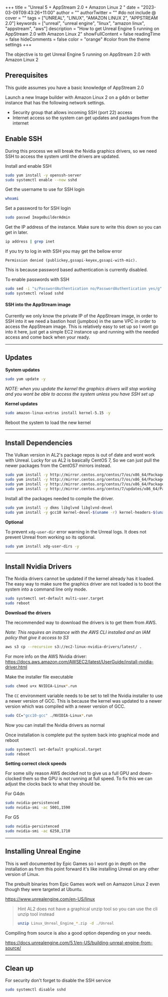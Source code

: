 +++
title = "Unreal 5 + AppStream 2.0 + Amazon Linux 2 "
date = "2023-03-09T09:43:26+11:00"
author = ""
authorTwitter = "" #do not include @
cover = ""
tags = ["UNREAL", "LINUX", "AMAZON LINUX 2", "APPSTREAM 2.0"]
keywords = ["unreal", "unreal engine", "linux", "amazon linux", "appstream", "aws"]
description = "How to get Unreal Engine 5 running on AppStream 2.0 with Amazon Linux 2"
showFullContent = false
readingTime = false
hideComments = false
color = "orange" #color from the theme settings
+++

The objective is to get Unreal Engine 5 running on AppStream 2.0 with Amazon Linux 2

## Prerequisites

This guide assumes you have a basic knowledge of AppStream 2.0

Launch a new Image builder with Amazon Linux 2 on a g4dn or better instance that has the following network settings.

- Security group that allows incoming SSH (port 22) access
- Internet access so the system can get updates and packages from the internet

## Enable SSH

During this process we will break the Nvidia graphics drivers, so we need SSH to access the system until the drivers are updated.

Install and enable SSH
```bash
sudo yum install -y openssh-server
sudo systemctl enable --now sshd
```

Get the username to use for SSH login
```bash
whoami
```

Set a password to for SSH login
```bash
sudo passwd ImageBuilderAdmin
```

Get the IP address of the instance. Make sure to write this down so you can get in later.
```bash
ip address | grep inet
```

If you try to log in with SSH you may get the bellow error

```
Permission denied (publickey,gssapi-keyex,gssapi-with-mic).
```

This is because password based authentication is currently disabled.

To enable passwords with SSH

```bash
sudo sed -i "s/PasswordAuthentication no/PasswordAuthentication yes/g" /etc/ssh/sshd_config
sudo systemctl reload sshd
```

#### SSH into the AppStream image

Currently we only know the private IP of the AppStream image, in order to SSH into it we need a bastion host (jumpbox) in the same VPC in order to access the AppStream image. This is relatively easy to set up so I wont go into it here, just get a simple EC2 instance up and running with the needed access and come back when your ready.

---

## Updates

**System updates**
```bash
sudo yum update -y
```

*NOTE: when you update the kernel the graphics drivers will stop working and you wont be able to access the system unless you have SSH set up*

**Kernel updates**
```bash
sudo amazon-linux-extras install kernel-5.15 -y
```

Reboot the system to load the new kernel

---

## Install Dependencies
The Vulkan version in AL2's package repos is out of date and wont work with Unreal. Lucky for us AL2 is basically CentOS 7, So we can just pull the newer packages from the CentOS7 mirrors instead.
```bash
sudo yum install -y http://mirror.centos.org/centos/7/os/x86_64/Packages/vulkan-filesystem-1.1.97.0-1.el7.noarch.rpm
sudo yum install -y http://mirror.centos.org/centos/7/os/x86_64/Packages/vulkan-1.1.97.0-1.el7.x86_64.rpm
sudo yum install -y http://mirror.centos.org/centos/7/os/x86_64/Packages/vulkan-devel-1.1.97.0-1.el7.x86_64.rpm
sudo yum install -y http://mirror.centos.org/centos/7/updates/x86_64/Packages/mesa-vulkan-drivers-18.3.4-12.el7_9.x86_64.rpm
```

Install all the packages needed to compile the driver.
```bash
sudo yum install -y dkms libglvnd libglvnd-devel
sudo yum install -y gcc10 kernel-devel-$(uname -r) kernel-headers-$(uname -r)
```

**Optional**

To prevent `xdg-user-dir` error warning in the Unreal logs. It does not prevent Unreal from working so its optional.
```bash
sudo yum install xdg-user-dirs -y
```

---

## Install Nvidia Drivers

The Nvidia drivers cannot be updated if the kernel already has it loaded. The easy way to make sure the graphics driver are not loaded is to boot the system into a command line only mode.
```bash
sudo systemctl set-default multi-user.target
sudo reboot
```

**Download the drivers**

The recommended way to download the drivers is to get them from AWS. 

*Note: This requires an instance with the AWS CLI installed and an IAM policy that give it access to S3*

```bash
aws s3 cp --recursive s3://ec2-linux-nvidia-drivers/latest/ .
```

For more info on the AWS Nvidia driver:
https://docs.aws.amazon.com/AWSEC2/latest/UserGuide/install-nvidia-driver.html


Make the installer file executable
```bash
sudo chmod u+x NVIDIA-Linux*.run
```

The `CC` environment variable needs to be set to tell the Nvidia installer to use a newer version of GCC. This is because the kernel was updated to a newer version which was compiled with a newer version of GCC.

```bash
sudo CC="gcc10-gcc" ./NVIDIA-Linux*.run
```

Now you can install the Nvidia drivers as normal

Once installation is complete put the system back into graphical mode and reboot

```bash
sudo systemctl set-default graphical.target
sudo reboot
```

**Setting correct clock speeds**

For some silly reason AWS decided not to give us a full GPU and down-clocked them so the GPU is not running at full speed. To fix this we can adjust the clocks back to what they should be.

For G4dn
```bash
sudo nvidia-persistenced
sudo nvidia-smi -ac 5001,1590
```

For G5
```bash
sudo nvidia-persistenced
sudo nvidia-smi -ac 6250,1710
```


---

## Installing Unreal Engine

This is well documented by Epic Games so I wont go in depth on the installation as from this point forward it's like installing Unreal on any other version of Linux.

The prebuilt binaries from Epic Games work well on Aamazon Linux 2 even though they were targeted at Ubuntu.

https://www.unrealengine.com/en-US/linux

> Hint
> AL2 does not have a graphical unzip tool so you can use the cli unzip tool instead
> ```bash
> unzip Linux_Unreal_Engine_*.zip -d ./Unreal
> ```

Compiling from source is also a good option depending on your needs.

https://docs.unrealengine.com/5.1/en-US/building-unreal-engine-from-source/

---

## Clean up

For security don't forget to disable the SSH service

```bash
sudo systemctl disable sshd
```